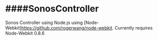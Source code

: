 ####SonosController
================

Sonos Controller using Node.js using [Node-Webkit]https://github.com/rogerwang/node-webkit.
Currently requires Node-Webkit 0.8.6

